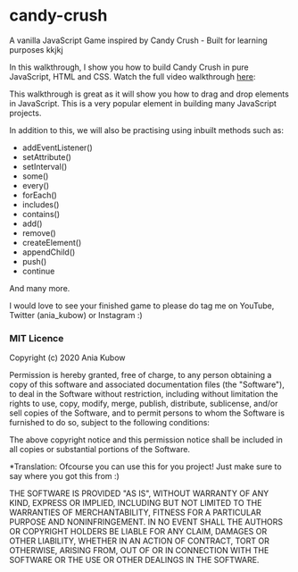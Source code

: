# candy-crush 
A vanilla JavaScript Game inspired by Candy Crush - Built for learning purposes kkjkj

In this walkthrough, I show you how to build Candy Crush in pure JavaScript, HTML and CSS. Watch the full video walkthrough [here](https://youtu.be/XD5sZWxwJUk): 

This walkthrough is great as it will show you how to drag and drop elements in JavaScript. This is a very popular element in building many JavaScript projects.

In addition to this, we will also be practising using inbuilt methods such as:

- addEventListener()
- setAttribute()
- setInterval()
- some()
- every()
- forEach()
- includes()
- contains()
- add()
- remove()
- createElement()
- appendChild()
- push()
- continue

And many more.

I would love to see your finished game to please do tag me on YouTube, Twitter (ania_kubow) or Instagram :)


### MIT Licence

Copyright (c) 2020 Ania Kubow

Permission is hereby granted, free of charge, to any person obtaining a copy of this software and associated documentation files (the "Software"), to deal in the Software without restriction, including without limitation the rights to use, copy, modify, merge, publish, distribute, sublicense, and/or sell copies of the Software, and to permit persons to whom the Software is furnished to do so, subject to the following conditions:

The above copyright notice and this permission notice shall be included in all copies or substantial portions of the Software.

*Translation: Ofcourse you can use this for you project! Just make sure to say where you got this from :)

THE SOFTWARE IS PROVIDED "AS IS", WITHOUT WARRANTY OF ANY KIND, EXPRESS OR IMPLIED, INCLUDING BUT NOT LIMITED TO THE WARRANTIES OF MERCHANTABILITY, FITNESS FOR A PARTICULAR PURPOSE AND NONINFRINGEMENT. IN NO EVENT SHALL THE AUTHORS OR COPYRIGHT HOLDERS BE LIABLE FOR ANY CLAIM, DAMAGES OR OTHER LIABILITY, WHETHER IN AN ACTION OF CONTRACT, TORT OR OTHERWISE, ARISING FROM, OUT OF OR IN CONNECTION WITH THE SOFTWARE OR THE USE OR OTHER DEALINGS IN THE SOFTWARE.
